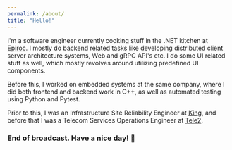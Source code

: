 ```yaml
---
permalink: /about/
title: "Hello!"
---
```


I'm a software engineer currently cooking stuff in the .NET kitchen at [Epiroc](https://www.epiroc.com/). I mostly do backend related tasks like developing distributed client server architecture systems, Web and gRPC API's etc. I do some UI related stuff as well, which mostly revolves around utilizing predefined UI components.

Before this, I worked on embedded systems at the same company, where I did both frontend and backend work in C++, as well as automated testing using Python and Pytest.

Prior to this, I was an Infrastructure Site Reliability Engineer at [King](https://www.king.com/), and before that I was a Telecom Services Operations Engineer at [Tele2](https://www.tele2.se/).

### End of broadcast. Have a nice day! 👋
